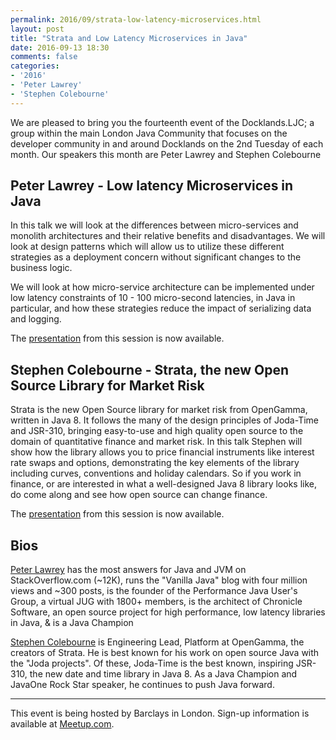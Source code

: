 ```yaml
---
permalink: 2016/09/strata-low-latency-microservices.html
layout: post
title: "Strata and Low Latency Microservices in Java"
date: 2016-09-13 18:30
comments: false
categories: 
- '2016'
- 'Peter Lawrey' 
- 'Stephen Colebourne'
---
```


We are pleased to bring you the fourteenth event of the Docklands.LJC; a group within 
the main London Java Community that focuses on the developer community in and around Docklands on the 2nd Tuesday of each month. 
Our speakers this month are Peter Lawrey and Stephen Colebourne 

<h2>Peter Lawrey - Low latency Microservices in Java</h2>

In this talk we will look at the differences between micro-services and monolith architectures and their relative benefits and disadvantages. We will look at design patterns which will allow us to utilize these different strategies as a deployment concern without significant changes to the business logic.

We will look at how micro-service architecture can be implemented under low latency constraints of 10 - 100 micro-second latencies, in Java in particular, and how these strategies reduce the impact of serializing data and logging.

The
<a href="{{ site.github.url }}/presentations/2016/Latency Sensitive Microservices in Java - Docklands LJC 2016.pdf" rel="nofollow">presentation</a> from this session is now available.


<h2>Stephen Colebourne - Strata, the new Open Source Library for Market Risk</h2>

Strata is the new Open Source library for market risk from OpenGamma, written in Java 8. It follows the many of the design principles of Joda-Time and JSR-310, bringing easy-to-use and high quality open source to the domain of quantitative finance and market risk. In this talk Stephen will show how the library allows you to price financial instruments like interest rate swaps and options, demonstrating the key elements of the library including curves, conventions and holiday calendars. So if you work in finance, or are interested in what a well-designed Java 8 library looks like, do come along and see how open source can change finance.

The
<a href="{{ site.github.url }}/presentations/2016/Strata Docklands Sep16.pdf" rel="nofollow">presentation</a> from this session is now available.


<h2>Bios</h2>

<a href="https://twitter.com/PeterLawrey">Peter Lawrey</a> has the most answers for Java and JVM on StackOverflow.com (~12K), runs the "Vanilla Java" blog with four million views and ~300 posts, is the founder of the Performance Java User's Group, a virtual JUG with 1800+ members, is the architect of Chronicle Software, an open source project for high performance, low latency libraries in Java, & is a Java Champion 

<a href="https://twitter.com/jodastephen">Stephen Colebourne</a> is Engineering Lead, Platform at OpenGamma, the creators of Strata. He is best known for his work on open source Java with the "Joda projects". Of these, Joda-Time is the best known, inspiring JSR-310, the new date and time library in Java 8. As a Java Champion and JavaOne Rock Star speaker, he continues to push Java forward.

<hr/>
This event is being hosted by Barclays in London. Sign-up information is available at <a href="https://www.meetup.com/Londonjavacommunity/events/233870941/">Meetup.com</a>.


